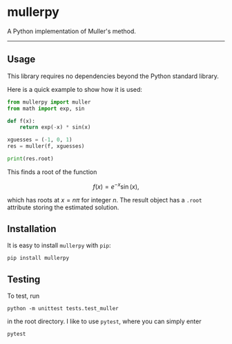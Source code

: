 # mullerpy

A Python implementation of Muller's method.

---

## Usage

This library requires no dependencies beyond the Python standard library.

Here is a quick example to show how it is used:

```python
from mullerpy import muller
from math import exp, sin

def f(x):
    return exp(-x) * sin(x)

xguesses = (-1, 0, 1)
res = muller(f, xguesses)

print(res.root)
```

This finds a root of the function

$$
f(x) = e^{-x} \sin(x),
$$

which has roots at $x = n \pi$ for integer $n$. The result object has a `.root` attribute storing the estimated solution.

## Installation

It is easy to install `mullerpy` with `pip`:

```
pip install mullerpy
```

## Testing

To test, run

```
python -m unittest tests.test_muller
```

in the root directory. I like to use `pytest`, where you can simply enter

```
pytest
```
